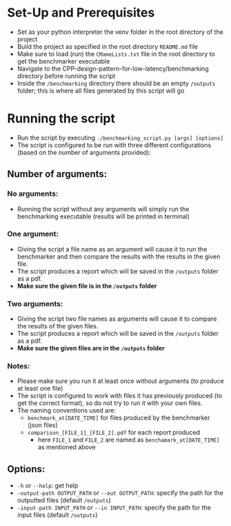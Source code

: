 # Set-Up and Prerequisites 
- Set as your python interpreter the venv folder in the root directory of the project
- Build the project as specified in the root directory `README.md` file
- Make sure to load (run) the `CMameLists.txt` file in the root directory to get the benchmarker executable
- Navigate to the CPP-design-pattern-for-low-latency/benchmarking directory before running the script
- Inside the `/benchmarking` directory there should be an empty `/outputs` folder; this is where all files generated by this
script will go

# Running the script 
- Run the script by executing `./benchmarking_script.py [args] [options]`
- The script is configured to be run with three different configurations (based on the number of arguments provided):
## Number of arguments:
### No arguments:
- Running the script without any arguments will simply run the benchmarking executable (results will be printed in terminal)

### One argument:
- Giving the script a file name as an argument will cause it to run the benchmarker and then compare the results with the
results in the given file. 
- The script produces a report which will be saved in the `/outputs` folder as a pdf.
- **Make sure the given file is in the `/outputs` folder**

### Two arguments:
- Giving the script two file names as arguments will cause it to compare the results of the given files.
- The script produces a report which will be saved in the `/outputs` folder as a pdf.
- **Make sure the given files are in the `/outputs` folder**

### Notes:
* Please make sure you run it at least once without arguments (to produce at least one file)
* The script is configured to work with files it has previously produced (to get the correct format), so do not try to 
run it with your own files.
* The naming conventions used are:
    * `benchmark_at[DATE_TIME]` for files produced by the benchmarker (json files)
    * `comparison_[FILE_1]_[FILE_2].pdf` for each report produced
      * here `FILE_1` and `FILE_2` are named as `benchamark_at[DATE_TIME]` as mentioned above

## Options:
* `-h` or `--help`: get help
* `-output-path OUTPUT_PATH` or `--out OUTPUT_PATH`: specify the path for the outputted files (default `/outputs`)
* `-input-path INPUT_PATH` or `--in INPUT_PATH`: specify the path for the input files (default `/outputs`)
